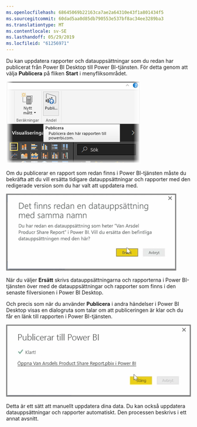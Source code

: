```yaml
---
ms.openlocfilehash: 68645069b22163ca7ae2a64310e43f1a801434f5
ms.sourcegitcommit: 60dad5aa0d85db790553e537bf8ac34ee3289ba3
ms.translationtype: MT
ms.contentlocale: sv-SE
ms.lasthandoff: 05/29/2019
ms.locfileid: "61256971"
---
```

Du kan uppdatera rapporter och datauppsättningar som du redan har publicerat från Power BI Desktop till Power BI-tjänsten. För detta genom att välja **Publicera** på fliken **Start** i menyfliksområdet.

![](media/4-5-manually-republish-reports/4-5_0.png)

Om du publicerar en rapport som redan finns i Power BI-tjänsten måste du bekräfta att du vill ersätta tidigare datauppsättningar och rapporter med den redigerade version som du har valt att uppdatera med.

![](media/4-5-manually-republish-reports/4-5_1.png)

När du väljer **Ersätt** skrivs datauppsättningarna och rapporterna i Power BI-tjänsten över med de datauppsättningar och rapporter som finns i den senaste filversionen i Power BI Desktop.

Och precis som när du använder **Publicera** i andra händelser i Power BI Desktop visas en dialogruta som talar om att publiceringen är klar och du får en länk till rapporten i Power BI-tjänsten.

![](media/4-5-manually-republish-reports/4-5_2.png)

Detta är ett sätt att manuellt uppdatera dina data. Du kan också uppdatera datauppsättningar och rapporter automatiskt. Den processen beskrivs i ett annat avsnitt.

